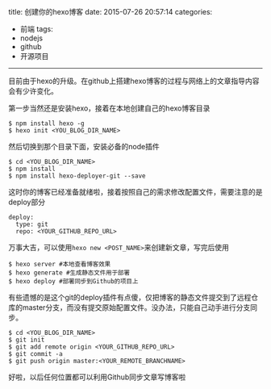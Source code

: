 title: 创建你的hexo博客
date: 2015-07-26 20:57:14
categories:
- 前端
tags: 
- nodejs
- github
- 开源项目
---
目前由于hexo的升级。在github上搭建hexo博客的过程与网络上的文章指导内容会有少许变化。

第一步当然还是安装hexo，接着在本地创建自己的hexo博客目录

```
$ npm install hexo -g
$ hexo init <YOU_BLOG_DIR_NAME>
```

然后切换到那个目录下面，安装必备的node插件
```
$ cd <YOU_BLOG_DIR_NAME>
$ npm install 
$ npm install hexo-deployer-git --save
```

这时你的博客已经准备就绪啦，接着按照自己的需求修改配置文件，需要注意的是deploy部分
```
deploy:
  type: git
  repo: <YOUR_GITHUB_REPO_URL>
```

万事大吉，可以使用`hexo new <POST_NAME>`来创建新文章，写完后使用
```
$ hexo server #本地查看博客效果
$ hexo generate #生成静态文件用于部署
$ hexo deploy #部署同步到Github的项目上
```

有些遗憾的是这个git的deploy插件有点傻，仅把博客的静态文件提交到了远程仓库的master分支，而没有提交原始配置文件。没办法，只能自己动手进行分支同步。
```
$ cd <YOU_BLOG_DIR_NAME>
$ git init
$ git add remote origin <YOUR_GITHUB_REPO_URL>
$ git commit -a
$ git push origin master:<YOUR_REMOTE_BRANCHNAME>
```
好啦，以后任何位置都可以利用Github同步文章写博客啦